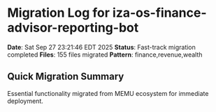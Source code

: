 # Migration Log for iza-os-finance-advisor-reporting-bot

**Date**: Sat Sep 27 23:21:46 EDT 2025
**Status**: Fast-track migration completed
**Files**:      155 files migrated
**Pattern**: finance,revenue,wealth

## Quick Migration Summary
Essential functionality migrated from MEMU ecosystem for immediate deployment.
